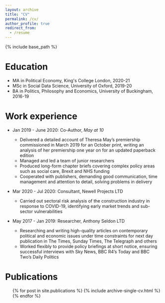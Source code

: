 ```yaml
---
layout: archive
title: "CV"
permalink: /cv/
author_profile: true
redirect_from:
  - /resume
---
```


{% include base_path %}

Education
======
* MA in Political Economy, King's College London, 2020-21
* MSc in Social Data Science, University of Oxford, 2019-20
* BA in Politics, Philosophy and Economics, University of Buckingham, 2016-19

Work experience
======
* Jan 2019 - June 2020: Co-Author, *May at 10*
  * Delivered a detailed account of Theresa May’s premiership commissioned in March 2019 for an October print, writing an analysis of her premiership one year on for an updated paperback edition
  * Managed and led a team of junior researchers
  * Produced long-form chapter briefs covering complex policy areas such as social care, Brexit and NHS funding
  * Cooperated with publishers, demanding good communication, time management and attention to detail, solving problems in delivery

* Mar 2020 - Jul 2020: Consultant, Newell Projects LTD
  * Carried out sectoral risk analysis of the construction industry in response to COVID-19, identifying early market trends and sub-sector vulnerabilities

* May 2017 - Jan 2019: Researcher, Anthony Seldon LTD
  * Researching and writing high-quality articles on contemporary political and economic issues under time constraints for next day publication in The Times, Sunday Times, The Telegraph and others
  * Worked flexibly to provide policy briefings at short notice, ensuring successful interviews with Sky News, BBC R4’s Today and BBC Two’s Daily Politics


  
Publications
======
  <ul>{% for post in site.publications %}
    {% include archive-single-cv.html %}
  {% endfor %}</ul>
